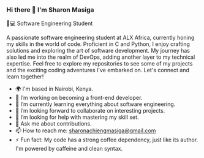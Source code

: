 ### Hi there 👋 I'm Sharon Masiga

👩💻 Software Engineering Student

A passionate software engineering student at ALX Africa, currently honing my skills in the world of code. Proficient in C and Python, I enjoy crafting solutions and exploring the art of software development. My journey has also led me into the realm of DevOps, adding another layer to my technical expertise.
Feel free to explore my repositories to see some of my projects and the exciting coding adventures I've embarked on. Let's connect and learn together! 

- 🌍 I'm based in Nairobi, Kenya.
- 🔭 I’m working on becoming a front-end developer.
- 🌱 I’m currently learning everything about software engineering.
- 👯 I’m looking forward to collaborate on interesting projects.
- 🤔 I’m looking for help with mastering my skill set.
- 💬 Ask me about contributions.
- 📫 How to reach me: sharonachiengmasiga@gmail.com
- ⚡ Fun fact: My code has a strong coffee dependency, just like its author. I'm powered by caffeine and clean syntax.
